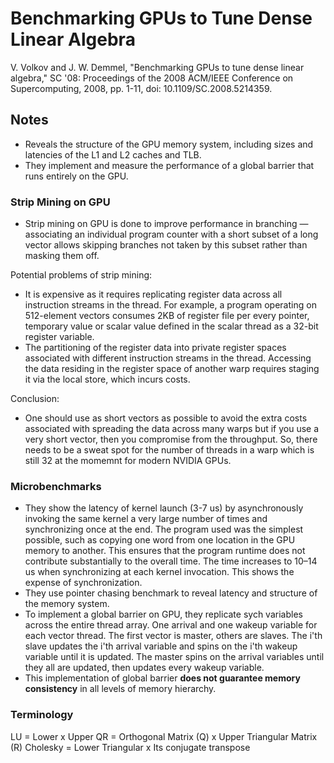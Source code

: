 # Benchmarking GPUs to Tune Dense Linear Algebra

V. Volkov and J. W. Demmel, "Benchmarking GPUs to tune dense linear algebra," SC '08: Proceedings of the 2008 ACM/IEEE Conference on Supercomputing, 2008, pp. 1-11, doi: 10.1109/SC.2008.5214359.

## Notes

* Reveals the structure of the GPU memory system, including sizes and latencies of the L1 and L2 caches and TLB.
* They implement and measure the performance of a global barrier that runs entirely on the GPU.

### Strip Mining on GPU

* Strip mining on GPU is done to improve performance in branching — associating an individual program counter with a short subset of a long vector allows skipping branches not taken by this subset rather than masking them off.

Potential problems of strip mining:

* It is expensive as it requires replicating register data across all instruction streams in the thread. For example, a program operating on 512-element vectors consumes 2KB of register file per every pointer, temporary value or scalar value defined in the scalar thread as a 32-bit register variable.
* The partitioning of the register data into private register spaces associated with different instruction streams in the thread. Accessing the data residing in
the register space of another warp requires staging it via the local store, which incurs costs.

Conclusion:

* One should use as short vectors as possible to avoid the extra costs associated with spreading the data across many warps but if you use a very short vector, then you compromise from the throughput. So, there needs to be a sweat spot for the number of threads in a warp which is still 32 at the momemnt for modern NVIDIA GPUs.

### Microbenchmarks

* They show the latency of kernel launch (3-7 us) by asynchronously invoking the same kernel a very large number of times and synchronizing once at the end. The program used was the simplest possible, such as copying one word from one location in the GPU memory to another. This ensures that the program runtime does not contribute substantially to the overall time. The time increases to 10–14 us when synchronizing at each kernel invocation. This shows the expense of synchronization.
* They use pointer chasing benchmark to reveal latency and structure of the memory system.
* To implement a global barrier on GPU, they replicate sych variables across the entire thread array. One arrival and one wakeup variable for each vector thread. The first vector is master, others are slaves. The i'th slave updates the i'th arrival variable and spins on the i'th wakeup variable until it is updated. The master spins on the arrival variables until they all are updated, then updates every wakeup variable.
* This implementation of global barrier **does not guarantee memory consistency** in all levels of memory hierarchy.

### Terminology

LU = Lower x Upper
QR = Orthogonal Matrix (Q) x Upper Triangular Matrix (R)
Cholesky = Lower Triangular x Its conjugate transpose

